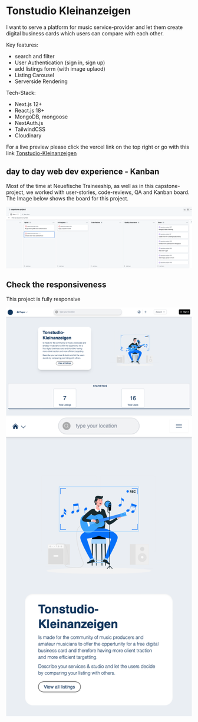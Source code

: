 # Tonstudio Kleinanzeigen

I want to serve a platform for music service-provider and let them create digital business cards which users can compare with each other.

Key features:

- search and filter
- User Authentication (sign in, sign up)
- add listings form (with image uplaod)
- Listing Carousel
- Serverside Rendering

Tech-Stack:

- Next.js 12+
- React.js 18+
- MongoDB, mongoose
- NextAuth.js
- TailwindCSS
- Cloudinary

For a live preview please click the vercel link on the top right or go with this link <a href="http://capstone-project-lime-ten.vercel.app/">Tonstudio-Kleinanzeigen<a>

## day to day web dev experience - Kanban

Most of the time at Neuefische Traineeship, as well as in this capstone-project, we worked with user-stories, code-reviews, QA and Kanban board. The Image below shows the board for this project.

![kanban board](/docs/images/kanbanBoard.png)

## Check the responsiveness

This project is fully responsive

![kanban board](/docs/images/homepageWide.png)
![kanban board](/docs/images/homepageMobile.png)
